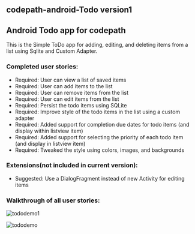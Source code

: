 ## codepath-android-Todo version1

## Android Todo app for codepath

This is the Simple ToDo app for adding, editing, and deleting items from a list using Sqlite and Custom Adapter.


### Completed user stories:

-  Required: User can view a list of saved items
-  Required: User can add items to the list
-  Required: User can remove items from the list
-  Required: User can edit items from the list
-  Required: Persist the todo items using SQLite
-  Required: Improve style of the todo items in the list using a custom adapter
-  Required: Added support for completion due dates for todo items (and display within listview item)
-  Required: Added support for selecting the priority of each todo item (and display in listview item)
-  Required: Tweaked the style using colors, images, and backgrounds

### Extensions(not included in current version):
-  Suggested: Use a DialogFragment instead of new Activity for editing items

### Walkthrough of all user stories:
![tododemo1](https://cloud.githubusercontent.com/assets/5497374/16430989/31080ec4-3d33-11e6-96f2-fff90a2eafcd.gif)

![tododemo](https://cloud.githubusercontent.com/assets/5497374/16212298/94dcc7e8-36fb-11e6-8fea-ae107fcbd1e9.gif)


